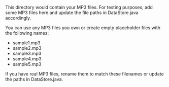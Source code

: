 This directory would contain your MP3 files. 
For testing purposes, add some MP3 files here and update the file paths in DataStore.java accordingly.

You can use any MP3 files you own or create empty placeholder files with the following names:
- sample1.mp3
- sample2.mp3
- sample3.mp3
- sample4.mp3
- sample5.mp3

If you have real MP3 files, rename them to match these filenames or update the paths in DataStore.java.